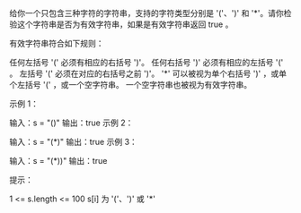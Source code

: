 给你一个只包含三种字符的字符串，支持的字符类型分别是 '('、')' 和 '\*'。请你检验这个字符串是否为有效字符串，如果是有效字符串返回 true 。

有效字符串符合如下规则：

任何左括号 '(' 必须有相应的右括号 ')'。
任何右括号 ')' 必须有相应的左括号 '(' 。
左括号 '(' 必须在对应的右括号之前 ')'。
'\*' 可以被视为单个右括号 ')' ，或单个左括号 '(' ，或一个空字符串。
一个空字符串也被视为有效字符串。

示例 1：

输入：s = "()"
输出：true
示例 2：

输入：s = "(\*)"
输出：true
示例 3：

输入：s = "(\*))"
输出：true

提示：

1 <= s.length <= 100
s[i] 为 '('、')' 或 '\*'

